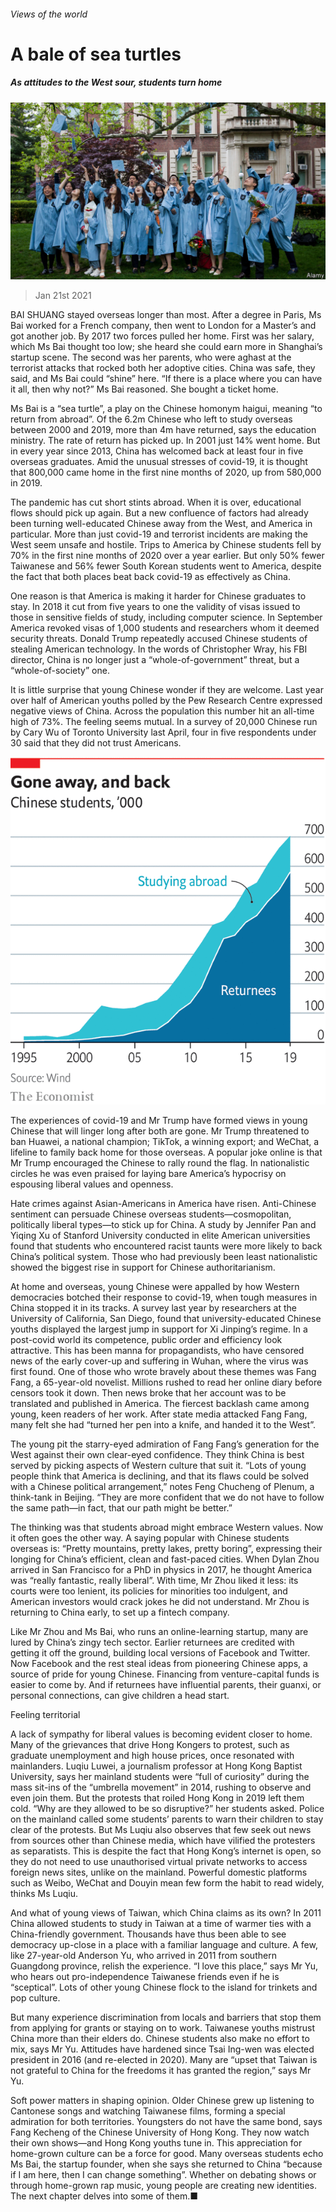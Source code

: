 ###### Views of the world

# A bale of sea turtles 

##### As attitudes to the West sour, students turn home 

![image](images/20210123_srp549.jpg) 

> Jan 21st 2021 


BAI SHUANG stayed overseas longer than most. After a degree in Paris, Ms Bai worked for a French company, then went to London for a Master’s and got another job. By 2017 two forces pulled her home. First was her salary, which Ms Bai thought too low; she heard she could earn more in Shanghai’s startup scene. The second was her parents, who were aghast at the terrorist attacks that rocked both her adoptive cities. China was safe, they said, and Ms Bai could “shine” here. “If there is a place where you can have it all, then why not?” Ms Bai reasoned. She bought a ticket home.


Ms Bai is a “sea turtle”, a play on the Chinese homonym haigui, meaning “to return from abroad”. Of the 6.2m Chinese who left to study overseas between 2000 and 2019, more than 4m have returned, says the education ministry. The rate of return has picked up. In 2001 just 14% went home. But in every year since 2013, China has welcomed back at least four in five overseas graduates. Amid the unusual stresses of covid-19, it is thought that 800,000 came home in the first nine months of 2020, up from 580,000 in 2019.



The pandemic has cut short stints abroad. When it is over, educational flows should pick up again. But a new confluence of factors had already been turning well-educated Chinese away from the West, and America in particular. More than just covid-19 and terrorist incidents are making the West seem unsafe and hostile. Trips to America by Chinese students fell by 70% in the first nine months of 2020 over a year earlier. But only 50% fewer Taiwanese and 56% fewer South Korean students went to America, despite the fact that both places beat back covid-19 as effectively as China.


One reason is that America is making it harder for Chinese graduates to stay. In 2018 it cut from five years to one the validity of visas issued to those in sensitive fields of study, including computer science. In September America revoked visas of 1,000 students and researchers whom it deemed security threats. Donald Trump repeatedly accused Chinese students of stealing American technology. In the words of Christopher Wray, his FBI director, China is no longer just a “whole-of-government” threat, but a “whole-of-society” one.


It is little surprise that young Chinese wonder if they are welcome. Last year over half of American youths polled by the Pew Research Centre expressed negative views of China. Across the population this number hit an all-time high of 73%. The feeling seems mutual. In a survey of 20,000 Chinese run by Cary Wu of Toronto University last April, four in five respondents under 30 said that they did not trust Americans.

![image](images/20210123_SRC068.png) 



The experiences of covid-19 and Mr Trump have formed views in young Chinese that will linger long after both are gone. Mr Trump threatened to ban Huawei, a national champion; TikTok, a winning export; and WeChat, a lifeline to family back home for those overseas. A popular joke online is that Mr Trump encouraged the Chinese to rally round the flag. In nationalistic circles he was even praised for laying bare America’s hypocrisy on espousing liberal values and openness.


Hate crimes against Asian-Americans in America have risen. Anti-Chinese sentiment can persuade Chinese overseas students—cosmopolitan, politically liberal types—to stick up for China. A study by Jennifer Pan and Yiqing Xu of Stanford University conducted in elite American universities found that students who encountered racist taunts were more likely to back China’s political system. Those who had previously been least nationalistic showed the biggest rise in support for Chinese authoritarianism.


At home and overseas, young Chinese were appalled by how Western democracies botched their response to covid-19, when tough measures in China stopped it in its tracks. A survey last year by researchers at the University of California, San Diego, found that university-educated Chinese youths displayed the largest jump in support for Xi Jinping’s regime. In a post-covid world its competence, public order and efficiency look attractive. This has been manna for propagandists, who have censored news of the early cover-up and suffering in Wuhan, where the virus was first found. One of those who wrote bravely about these themes was Fang Fang, a 65-year-old novelist. Millions rushed to read her online diary before censors took it down. Then news broke that her account was to be translated and published in America. The fiercest backlash came among young, keen readers of her work. After state media attacked Fang Fang, many felt she had “turned her pen into a knife, and handed it to the West”.


The young pit the starry-eyed admiration of Fang Fang’s generation for the West against their own clear-eyed confidence. They think China is best served by picking aspects of Western culture that suit it. “Lots of young people think that America is declining, and that its flaws could be solved with a Chinese political arrangement,” notes Feng Chucheng of Plenum, a think-tank in Beijing. “They are more confident that we do not have to follow the same path—in fact, that our path might be better.”


The thinking was that students abroad might embrace Western values. Now it often goes the other way. A saying popular with Chinese students overseas is: “Pretty mountains, pretty lakes, pretty boring”, expressing their longing for China’s efficient, clean and fast-paced cities. When Dylan Zhou arrived in San Francisco for a PhD in physics in 2017, he thought America was “really fantastic, really liberal”. With time, Mr Zhou liked it less: its courts were too lenient, its policies for minorities too indulgent, and American investors would crack jokes he did not understand. Mr Zhou is returning to China early, to set up a fintech company.


Like Mr Zhou and Ms Bai, who runs an online-learning startup, many are lured by China’s zingy tech sector. Earlier returnees are credited with getting it off the ground, building local versions of Facebook and Twitter. Now Facebook and the rest steal ideas from pioneering Chinese apps, a source of pride for young Chinese. Financing from venture-capital funds is easier to come by. And if returnees have influential parents, their guanxi, or personal connections, can give children a head start.

Feeling territorial


A lack of sympathy for liberal values is becoming evident closer to home. Many of the grievances that drive Hong Kongers to protest, such as graduate unemployment and high house prices, once resonated with mainlanders. Luqiu Luwei, a journalism professor at Hong Kong Baptist University, says her mainland students were “full of curiosity” during the mass sit-ins of the “umbrella movement” in 2014, rushing to observe and even join them. But the protests that roiled Hong Kong in 2019 left them cold. “Why are they allowed to be so disruptive?” her students asked. Police on the mainland called some students’ parents to warn their children to stay clear of the protests. But Ms Luqiu also observes that few seek out news from sources other than Chinese media, which have vilified the protesters as separatists. This is despite the fact that Hong Kong’s internet is open, so they do not need to use unauthorised virtual private networks to access foreign news sites, unlike on the mainland. Powerful domestic platforms such as Weibo, WeChat and Douyin mean few form the habit to read widely, thinks Ms Luqiu.


And what of young views of Taiwan, which China claims as its own? In 2011 China allowed students to study in Taiwan at a time of warmer ties with a China-friendly government. Thousands have thus been able to see democracy up-close in a place with a familiar language and culture. A few, like 27-year-old Anderson Yu, who arrived in 2011 from southern Guangdong province, relish the experience. “I love this place,” says Mr Yu, who hears out pro-independence Taiwanese friends even if he is “sceptical”. Lots of other young Chinese flock to the island for trinkets and pop culture.


But many experience discrimination from locals and barriers that stop them from applying for grants or staying on to work. Taiwanese youths mistrust China more than their elders do. Chinese students also make no effort to mix, says Mr Yu. Attitudes have hardened since Tsai Ing-wen was elected president in 2016 (and re-elected in 2020). Many are “upset that Taiwan is not grateful to China for the freedoms it has granted the region,” says Mr Yu.


Soft power matters in shaping opinion. Older Chinese grew up listening to Cantonese songs and watching Taiwanese films, forming a special admiration for both territories. Youngsters do not have the same bond, says Fang Kecheng of the Chinese University of Hong Kong. They now watch their own shows—and Hong Kong youths tune in. This appreciation for home-grown culture can be a force for good. Many overseas students echo Ms Bai, the startup founder, when she says she returned to China “because if I am here, then I can change something”. Whether on debating shows or through home-grown rap music, young people are creating new identities. The next chapter delves into some of them.■

